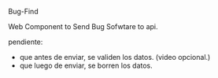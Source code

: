 Bug-Find

Web Component to Send Bug Sofwtare to api.

pendiente:

- que antes de enviar, se validen los datos. (video opcional.)
- que luego de enviar, se borren los datos.

